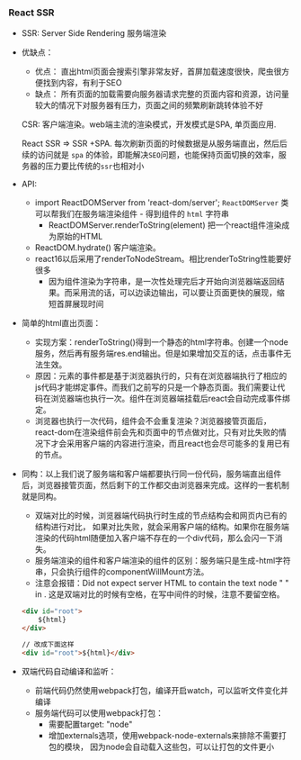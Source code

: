 ### React SSR

- SSR: Server Side Rendering 服务端渲染

- 优缺点：

  - 优点： 直出html页面会搜索引擎非常友好，首屏加载速度很快，爬虫很方便找到内容，有利于SEO
  - 缺点： 所有页面的加载需要向服务器请求完整的页面内容和资源，访问量较大的情况下对服务器有压力，页面之间的频繁刷新跳转体验不好

  

  CSR: 客户端渲染。web端主流的渲染模式，开发模式是SPA, 单页面应用.

  React SSR => SSR +SPA. 每次刷新页面的时候数据是从服务端直出，然后后续的访问就是 `spa` 的体验，即能解决`SEO`问题，也能保持页面切换的效率，服务器的压力要比传统的`ssr`也相对小

- API:

  - import ReactDOMServer from 'react-dom/server'; `ReactDOMServer` 类可以帮我们在服务端渲染组件 - 得到组件的 `html` 字符串
    - ReactDOMServer.renderToString(element) 把一个react组件渲染成为原始的HTML
  - ReactDOM.hydrate() 客户端渲染。
  - react16以后采用了renderToNodeStream。相比renderToString性能要好很多
    - 因为组件渲染为字符串，是一次性处理完后才开始向浏览器端返回结果。而采用流的话，可以边读边输出，可以要让页面更快的展现，缩短首屏展现时间

- 简单的html直出页面：

  - 实现方案：renderToString(<HelloWorld />)得到一个静态的html字符串。创建一个node服务，然后再有服务端res.end输出。但是如果增加交互的话，点击事件无法生效。
  - 原因：元素的事件都是基于浏览器执行的，只有在浏览器端执行了相应的js代码才能绑定事件。而我们之前写的只是一个静态页面。我们需要让代码在浏览器端也执行一次。组件在浏览器端挂载后react会自动完成事件绑定。
  - 浏览器也执行一次代码，组件会不会重复渲染？浏览器接管页面后，react-dom在渲染组件前会先和页面中的节点做对比，只有对比失败的情况下才会采用客户端的内容进行渲染，而且react也会尽可能多的复用已有的节点。

- 同构：以上我们说了服务端和客户端都要执行同一份代码，服务端直出组件后，浏览器接管页面，然后剩下的工作都交由浏览器来完成。这样的一套机制就是同构。
    - 双端对比的时候，浏览器端代码执行时生成的节点结构会和网页内已有的结构进行对比， 如果对比失败，就会采用客户端的结构。如果你在服务端渲染的代码html随便加入客户端不存在的一个div代码，那么会闪一下消失。 
    - 服务端渲染的组件和客户端渲染的组件的区别：服务端只是生成-html字符串，只会执行组件的componentWillMount方法。
    - 注意会报错：Did not expect server HTML to contain the text node " " in . 这是双端对比的时候有空格，在写中间件的时候，注意不要留空格。
    ```html
    <div id="root">
        ${html}
    </div>

    // 改成下面这样
    <div id="root">${html}</div>
    ```
    

- 双端代码自动编译和监听：
    - 前端代码仍然使用webpack打包，编译开启watch，可以监听文件变化并编译
    - 服务端代码可以使用webpack打包：
        - 需要配置target: "node"
        - 增加externals选项，使用webpack-node-externals来排除不需要打包的模块， 因为node会自动载入这些包，可以让打包的文件更小